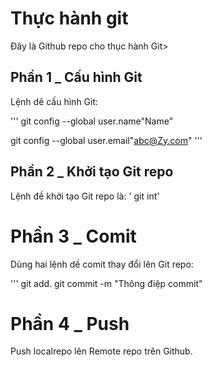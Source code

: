 # Thực hành git
Đây là Github repo cho thục hành Git>

## Phần 1 _ Cấu hình Git

Lệnh dê cấu hình Git:

'''
git config --global user.name"Name"

git config --global user.email"abc@Zy.com"
'''

## Phần 2 _ Khởi tạo Git repo

Lệnh đề khởi tạo Git repo là: ' git int'

# Phần 3 _ Comit

Dùng hai lệnh dề comit thay đổi lên Git repo:

'''
git add.
git commit -m "Thông điệp commit"

# Phần 4 _ Push

Push localrepo lên Remote repo trên Github.

